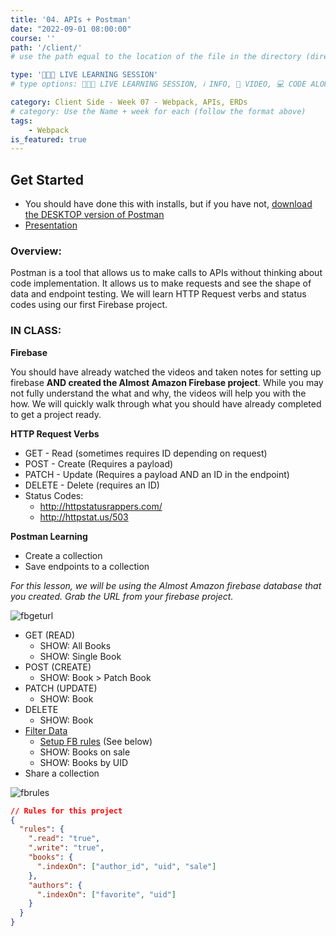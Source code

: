 ```yaml
---
title: '04. APIs + Postman'
date: "2022-09-01 08:00:00"
course: ''
path: '/client/'
# use the path equal to the location of the file in the directory (directory structure)

type: '👩🏽‍🏫 LIVE LEARNING SESSION'
# type options: 👩🏽‍🏫 LIVE LEARNING SESSION, ℹ️ INFO, 🎥 VIDEO, 💻 CODE ALONG, 🥼LAB, ↩️ REVIEW/NOTES, 👥 GROUP LEARNING, 👷🏼‍♂️ GROUP PROJECT, 🧠 ASSESSMENT, 📝 ASSIGNMENT

category: Client Side - Week 07 - Webpack, APIs, ERDs
# category: Use the Name + week for each (follow the format above)
tags: 
    - Webpack
is_featured: true
---
```

## Get Started
- You should have done this with installs, but if you have not, [download the DESKTOP version of Postman](https://www.postman.com/downloads/)
- [Presentation](https://docs.google.com/presentation/d/e/2PACX-1vQ1K4xIBAWarDTsVJ4CRkEcANVAI9GcFtc8nvx_26q46xqeTfmTkTp1xB7B2voDlDlvg4bGeet0CPbF/pub?start=false&loop=false&delayms=60000)

### Overview:

Postman is a tool that allows us to make calls to APIs without thinking about code implementation. It allows us to make requests and see the shape of data and endpoint testing. We will learn HTTP Request verbs and status codes using our first Firebase project.

### IN CLASS: 
**Firebase**

You should have already watched the videos and taken notes for setting up firebase **AND created the Almost Amazon Firebase project**. While you may not fully understand the what and why, the videos will help you with the how. We will quickly walk through what you should have already completed to get a project ready.

**HTTP Request Verbs**

- GET - Read (sometimes requires ID depending on request)
- POST - Create (Requires a payload)
- PATCH - Update (Requires a payload AND an ID in the endpoint)
- DELETE - Delete (requires an ID)
- Status Codes:
  - http://httpstatusrappers.com/
  - http://httpstat.us/503 

**Postman Learning**
- Create a collection
- Save endpoints to a collection

_For this lesson, we will be using the Almost Amazon firebase database that you created. Grab the URL from your firebase project._

![fbgeturl](https://user-images.githubusercontent.com/29741570/191059293-0dc2893e-b741-4d6e-9cc5-49ca5291fb18.png)

- GET (READ)
  - SHOW: All Books
  - SHOW: Single Book
- POST (CREATE)
  - SHOW: Book > Patch Book
- PATCH (UPDATE)
  - SHOW: Book
- DELETE
  - SHOW: Book
- [Filter Data](https://firebase.google.com/docs/database/rest/retrieve-data#section-rest-filtering)
  - [Setup FB rules](https://firebase.google.com/docs/database/security/indexing-data#section-indexing-order-by-child) (See below)
  - SHOW: Books on sale
  - SHOW: Books by UID
- Share a collection

![fbrules](https://user-images.githubusercontent.com/29741570/191059608-ed6bb999-76d6-41c1-9277-01d4ce8be69e.png)

```json
// Rules for this project
{
  "rules": {
    ".read": "true",
    ".write": "true",
    "books": {
      ".indexOn": ["author_id", "uid", "sale"]
    },
    "authors": {
      ".indexOn": ["favorite", "uid"]
    }
  }
}
```
